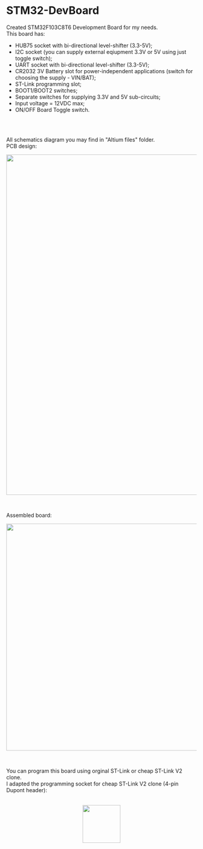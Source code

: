 <h1> STM32-DevBoard </h1>

Created STM32F103C8T6 Development Board for my needs. </br>
This board has: 
- HUB75 socket with bi-directional level-shifter (3.3-5V);
- I2C socket (you can supply external eqiupment 3.3V or 5V using just toggle switch);
- UART socket with bi-directional level-shifter (3.3-5V);
- CR2032 3V Battery slot for power-independent applications (switch for choosing the supply - VIN/BAT);
- ST-Link programming slot;
- BOOT1/BOOT2 switches;
- Separate switches for supplying 3.3V and 5V sub-circuits;
- Input voltage = 12VDC max;
- ON/OFF Board Toggle switch.

</br>
</br>

All schematics diagram you may find in "Altium files" folder.</br>
PCB design:

<p align="center">	
<img src="https://github.com/user-attachments/assets/1282fa50-2c25-4574-9022-c07fc5852c16" width="900">	
</p>
</br>

Assembled board:

<p align="center">	
<img src="https://github.com/user-attachments/assets/c23e6f0f-43f9-4065-9673-1c09a3788498" width="600">	
</p>
</br>

You can program this board using orginal ST-Link or cheap ST-Link V2 clone. </br>
I adapted the programming socket for cheap ST-Link V2 clone (4-pin Dupont header):
</br>
</br>

<p align="center">	
<img src="https://github.com/user-attachments/assets/72423224-f90e-4e23-b368-7f83fefd008d" width="100">	
</p>
